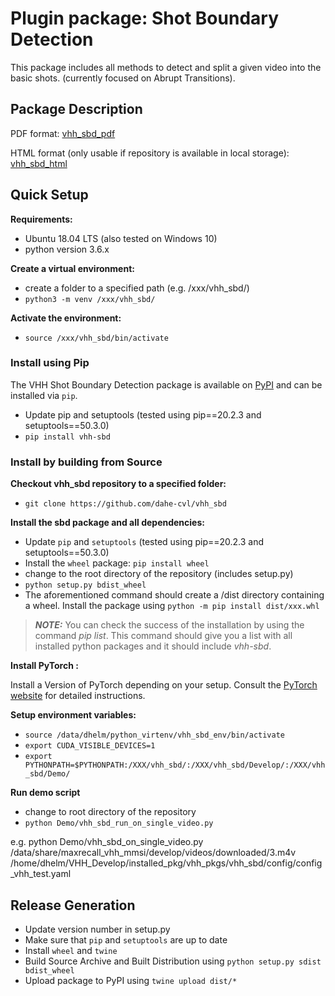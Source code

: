 # Plugin package: Shot Boundary Detection

This package includes all methods to detect and split a given video into the basic shots. (currently focused on Abrupt Transitions).

## Package Description

PDF format: [vhh_sbd_pdf](https://github.com/dahe-cvl/vhh_sbd/blob/master/ApiSphinxDocumentation/build/latex/vhhpluginpackageshotboundarydetectionvhh_sbd.pdf)
    
HTML format (only usable if repository is available in local storage): [vhh_sbd_html](https://github.com/dahe-cvl/vhh_sbd/blob/master/ApiSphinxDocumentation/build/html/index.html)
    
    
## Quick Setup

**Requirements:**

   * Ubuntu 18.04 LTS (also tested on Windows 10)
   * python version 3.6.x

**Create a virtual environment:**

   * create a folder to a specified path (e.g. /xxx/vhh_sbd/)
   * ```python3 -m venv /xxx/vhh_sbd/```

**Activate the environment:**

   * ```source /xxx/vhh_sbd/bin/activate```
   
### Install using Pip

The VHH Shot Boundary Detection package is available on [PyPI](https://pypi.org/project/vhh-sbd/) and can be installed via ```pip```.

* Update pip and setuptools (tested using pip\==20.2.3 and setuptools==50.3.0)
* ```pip install vhh-sbd```

### Install by building from Source

**Checkout vhh_sbd repository to a specified folder:**

   * ```git clone https://github.com/dahe-cvl/vhh_sbd```

**Install the sbd package and all dependencies:**

   * Update ```pip``` and ```setuptools``` (tested using pip\==20.2.3 and setuptools==50.3.0)
   * Install the ```wheel``` package: ```pip install wheel```
   * change to the root directory of the repository (includes setup.py)
   * ```python setup.py bdist_wheel```
   * The aforementioned command should create a /dist directory containing a wheel. Install the package using ```python -m pip install dist/xxx.whl```
   
> **_NOTE:_**
You can check the success of the installation by using the command *pip list*. This command should give you a list
with all installed python packages and it should include *vhh-sbd*.
   
   
**Install PyTorch :**

Install a Version of PyTorch depending on your setup. Consult the [PyTorch website](https://pytorch.org/get-started/locally/) for detailed instructions.

**Setup environment variables:**

   * ```source /data/dhelm/python_virtenv/vhh_sbd_env/bin/activate```
   * ```export CUDA_VISIBLE_DEVICES=1```
   * ```export PYTHONPATH=$PYTHONPATH:/XXX/vhh_sbd/:/XXX/vhh_sbd/Develop/:/XXX/vhh_sbd/Demo/```

**Run demo script**

   * change to root directory of the repository
   * ```python Demo/vhh_sbd_run_on_single_video.py```

e.g. python Demo/vhh_sbd_on_single_video.py /data/share/maxrecall_vhh_mmsi/develop/videos/downloaded/3.m4v 
            /home/dhelm/VHH_Develop/installed_pkg/vhh_pkgs/vhh_sbd/config/config_vhh_test.yaml


## Release Generation

* Update version number in setup.py
* Make sure that ```pip``` and ```setuptools``` are up to date
* Install ```wheel``` and ```twine```
* Build Source Archive and Built Distribution using ```python setup.py sdist bdist_wheel```
* Upload package to PyPI using ```twine upload dist/*```
